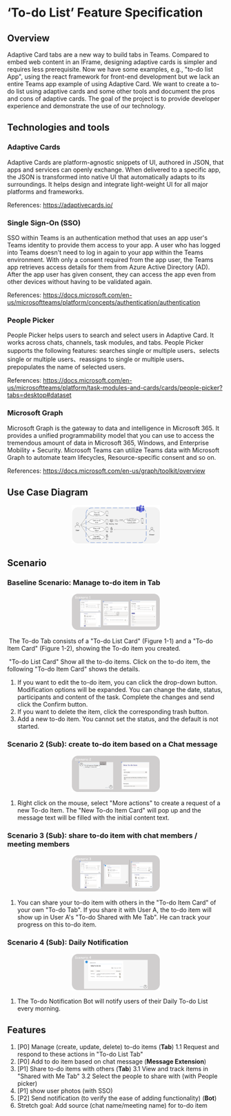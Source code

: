 # ‘To-do List’ Feature Specification

## Overview 

Adaptive Card tabs are a new way to build tabs in Teams. Compared to embed web content in an IFrame, designing adaptive cards is simpler and requires less prerequisite. Now we have some examples, e.g., "to-do list App", using the react framework for front-end development but we lack an entire Teams app example of using Adaptive Card. We want to create a to-do list using adaptive cards and some other tools and document the pros and cons of adaptive cards. The goal of the project is to provide developer experience and demonstrate the use of our technology.

## Technologies and tools

### Adaptive Cards

Adaptive Cards are platform-agnostic snippets of UI, authored in JSON, that apps and services can openly exchange. When delivered to a specific app, the JSON is transformed into native UI that automatically adapts to its surroundings. It helps design and integrate light-weight UI for all major platforms and frameworks.

References: https://adaptivecards.io/

### Single Sign-On (SSO)

SSO within Teams is an authentication method that uses an app user's Teams identity to provide them access to your app. A user who has logged into Teams doesn't need to log in again to your app within the Teams environment. With only a consent required from the app user, the Teams app retrieves access details for them from Azure Active Directory (AD). After the app user has given consent, they can access the app even from other devices without having to be validated again.

References: https://docs.microsoft.com/en-us/microsoftteams/platform/concepts/authentication/authentication

### People Picker

People Picker helps users to search and select users in Adaptive Card. It works across chats, channels, task modules, and tabs. People Picker supports the following features: searches single or multiple users、selects single or multiple users、reassigns to single or multiple users、prepopulates the name of selected users.

References: https://docs.microsoft.com/en-us/microsoftteams/platform/task-modules-and-cards/cards/people-picker?tabs=desktop#dataset

### Microsoft Graph

Microsoft Graph is the gateway to data and intelligence in Microsoft 365. It provides a unified programmability model that you can use to access the tremendous amount of data in Microsoft 365, Windows, and Enterprise Mobility + Security. Microsoft Teams can utilize Teams data with Microsoft Graph to automate team lifecycles, Resource-specific consent and so on.

References: https://docs.microsoft.com/en-us/graph/toolkit/overview

## Use Case Diagram

<center><img src=".\images\UseCaseDiagram.png" alt="UseCaseDiagram" style="zoom:20%;" /></center>

## Scenario

### Baseline Scenario: Manage to-do item in Tab

<center><img src=".\images\scenario1.PNG" alt="scenario1" style="zoom: 20%;" /></center>

​	The To-do Tab consists of a "To-do List Card" (Figure 1-1) and a "To-do Item Card" (Figure 1-2), showing the To-do item you created.

​	"To-do List Card" Show all the to-do items. Click on the to-do item, the following "To-do Item Card" shows the details.

1. If you want to edit the to-do item, you can click the drop-down button. Modification options will be expanded. You can change the date, status, participants and content of the task. Complete the changes and send click the Confirm button. 
2. If you want to delete the item, click the corresponding trash button.
3. Add a new to-do item. You cannot set the status, and the default is not started.

### Scenario 2 (Sub): create to-do item based on a Chat message

<center><img src=".\images\scenario2.PNG" alt="scenario2" style="zoom: 20%;" /></center>

1. Right click on the mouse, select "More actions" to create a request of a new To-do Item. The "New To-do Item Card" will pop up and the message text will be filled with the initial content text.

### Scenario 3 (Sub): share to-do item with chat members / meeting members

<center><img src=".\images\scenario3.PNG" alt="scenario3" style="zoom: 20%;" /></center>

1. You can share your to-do item with others in the "To-do Item Card" of your own "To-do Tab". If you share it with User A, the to-do item will show up in User A's "To-do Shared with Me Tab". He can track your progress on this to-do item.

### Scenario 4 (Sub): Daily Notification

<center><img src=".\images\scenario4.PNG" alt="scenario4" style="zoom: 20%;" /></center>

1. The To-do Notification Bot will notify users of their Daily To-do List every morning.

## Features

1.	[P0] Manage (create, update, delete) to-do items (**Tab**)
1.1 Request and respond to these actions in "To-do List Tab"
2.	[P0] Add to do item based on chat message (**Message Extension**)
3.	[P1] Share to-do items with others (**Tab**)
3.1 View and track items in "Shared with Me Tab"
3.2 Select the people to share with (with People picker)
4.	[P1] show user photos (with SSO)
5.	[P2] Send notification (to verify the ease of adding functionality) (**Bot**)
6.	Stretch goal: Add source (chat name/meeting name) for to-do item
